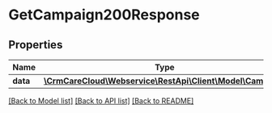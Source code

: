 # GetCampaign200Response

## Properties
Name | Type | Description | Notes
------------ | ------------- | ------------- | -------------
**data** | [**\CrmCareCloud\Webservice\RestApi\Client\Model\Campaign**](Campaign.md) |  | [optional] 

[[Back to Model list]](../../README.md#documentation-for-models) [[Back to API list]](../../README.md#documentation-for-api-endpoints) [[Back to README]](../../README.md)

